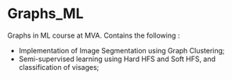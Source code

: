 # Graphs_ML
Graphs in ML course at MVA. Contains the following : 
- Implementation of Image Segmentation using Graph Clustering;
- Semi-supervised learning using Hard HFS and Soft HFS, and classification of visages;
